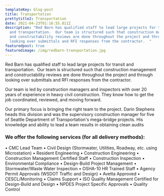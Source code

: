 ```yaml
---
templateKey: blog-post
title: Transportation
prettytitle2: Transportation
date: 2021-04-23T01:16:55.811Z
description: "Red Barn has qualified staff to lead large projects for transit
  and transportation.  Our team is structured such that construction management
  and constructability reviews are done throughout the project and through
  looking over submittals and RFI responses from the contractor.  "
featuredpost: true
featuredimage: /img/redbarn-transportation.jpg
---
```

Red Barn has qualified staff to lead large projects for transit and transportation.  Our team is structured such that construction management and constructability reviews are done throughout the project and through looking over submittals and RFI responses from the contractor.  

Our team is led by construction managers and inspectors with over 20 years of experience in heavy civil construction.  They know how to get the job coordinated, reviewed, and moving forward.

Our primary focus is bringing the right team to the project.  Darin Stephens heads this division and was the supervisory construction manager for five of Seattle Department of Transportation's mega-bridge projects.  His knowledge and ability to lead a team results in obtaining clean audits  

### We offer the following services (for all delivery methods):

•	CMC Lead Team
•	Civil Design (Stormwater, Utilities, Roadway, etc. using Microstation)
•	Resident Engineering
•	Construction Engineering
•	Construction Management Certified Staff
•	Construction Inspection
•	Environmental Compliance
•	Design-Build Project Management 
•	Stormwater/Waste Water Inspection
•	OSHA-10 HR Trained Staff
•	Agency Permit Approvals (WSDOT Traffic and Design)
•	Avetta Approved
•	CESCL/Monitoring
•	Claims Support
•	ISO Quality Management Certified for Design-Build and Design
•	NPDES Project Specific Approvals
•	Quality Control